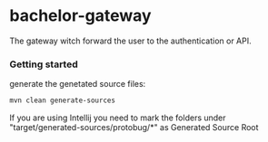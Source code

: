 # bachelor-gateway
The gateway witch forward the user to the authentication or API.

### Getting started
generate the genetated source files:
```bash
mvn clean generate-sources
```

If you are using Intellij you need to mark the folders under "target/generated-sources/protobug/*" as Generated Source Root